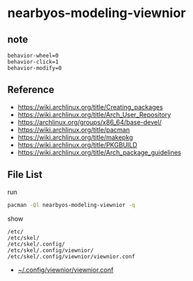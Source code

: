 
# nearbyos-modeling-viewnior


## note

```
behavior-wheel=0
behavior-click=1
behavior-modify=0
```

## Reference

* https://wiki.archlinux.org/title/Creating_packages
* https://wiki.archlinux.org/title/Arch_User_Repository
* https://archlinux.org/groups/x86_64/base-devel/
* https://wiki.archlinux.org/title/pacman
* https://wiki.archlinux.org/title/makepkg
* https://wiki.archlinux.org/title/PKGBUILD
* https://wiki.archlinux.org/title/Arch_package_guidelines


## File List

run

``` sh
pacman -Ql nearbyos-modeling-viewnior -q
```

show

```
/etc/
/etc/skel/
/etc/skel/.config/
/etc/skel/.config/viewnior/
/etc/skel/.config/viewnior/viewnior.conf
```

* [~/.config/viewnior/viewnior.conf](asset/overlay/etc/skel/.config/viewnior/viewnior.conf)
